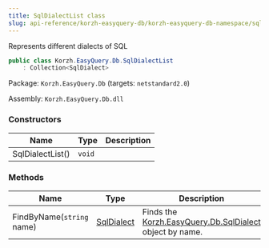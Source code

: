 ```yaml
---
title: SqlDialectList class
slug: api-reference/korzh-easyquery-db/korzh-easyquery-db-namespace/sqldialectlist-class
---
```

Represents different dialects of SQL
```csharp
public class Korzh.EasyQuery.Db.SqlDialectList
    : Collection<SqlDialect>

```
Package: `Korzh.EasyQuery.Db` (targets: `netstandard2.0`)

Assembly: `Korzh.EasyQuery.Db.dll`

### Constructors

| Name | Type | Description | 
| --- | --- | --- | 
| SqlDialectList() | `void` |  | 


### Methods

| Name | Type | Description | 
| --- | --- | --- | 
| FindByName(`string` name) | [SqlDialect](api-reference/korzh-easyquery-db/korzh-easyquery-db-namespace/sqldialect-class) | Finds the [Korzh.EasyQuery.Db.SqlDialect](api-reference/korzh-easyquery-db/korzh-easyquery-db-namespace/sqldialect-class) object by name. |